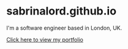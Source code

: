 # sabrinalord.github.io

I'm a software engineer based in London, UK. 


[Click here to view my portfolio](https://sabrinalord.github.io/) 
